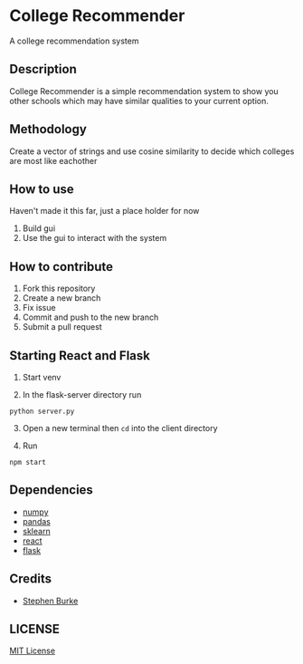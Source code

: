 # College Recommender

A college recommendation system

## Description

College Recommender is a simple recommendation system to show you other schools
which may have similar qualities to your current option.

## Methodology

Create a vector of strings and use cosine similarity to decide which colleges
are most like eachother

## How to use

Haven't made it this far, just a place holder for now

1. Build gui
2. Use the gui to interact with the system

## How to contribute

1. Fork this repository
2. Create a new branch
3. Fix issue
4. Commit and push to the new branch
5. Submit a pull request

## Starting React and Flask

1. Start venv

2. In the flask-server directory run

```terminal
python server.py
```

3. Open a new terminal then `cd` into the client directory

4. Run

```terminal
npm start
```

## Dependencies

- [numpy](https://numpy.org/)
- [pandas](https://pandas.pydata.org/)
- [sklearn](https://scikit-learn.org/stable/)
- [react](https://reactjs.org/)
- [flask](https://flask.palletsprojects.com/en/2.2.x/)

## Credits

- [Stephen Burke](https://github.com/StephenBurke/)

## LICENSE

[MIT License](LICENSE)
